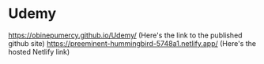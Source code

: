# Udemy
https://obinepumercy.github.io/Udemy/ (Here's the link to the published github site)
https://preeminent-hummingbird-5748a1.netlify.app/ (Here's the hosted Netlify link)

